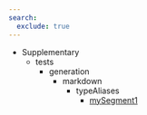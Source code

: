 ```yaml
---
search:
  exclude: true
---
```


[//]: # (DO NOT EDIT THIS FILE DIRECTLY. Instead, edit the corresponding stub file and execute `npm run docs:api`.)

- Supplementary
    - tests
        - generation
            - markdown
                - typeAliases
                    - [mySegment1](tests/generation/markdown/typeAliases/mySegment1.md)
